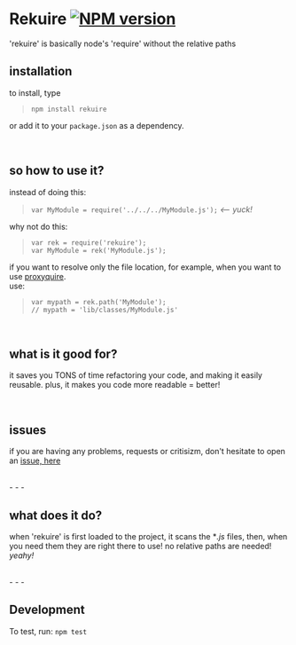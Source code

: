 Rekuire [![NPM version](https://badge.fury.io/js/rekuire.png)](http://badge.fury.io/js/rekuire)
=========
'rekuire' is basically node's 'require' without the relative paths

installation
-------------
to install, type
> ```npm install rekuire```

or add it to your ```package.json``` as a dependency.

<br/>

so how to use it?
-----------------
instead of doing this: <br/>
> ```var MyModule = require('../../../MyModule.js');``` *<-- yuck!*

why not do this:<br/>
> ```var rek = require('rekuire');```<br/>
> ```var MyModule = rek('MyModule.js');```

if you want to resolve only the file location, for example, when you want to use [proxyquire][proxyquire].<br/>
use: <br/>
> ```var mypath = rek.path('MyModule');```<br/>
> ```// mypath = 'lib/classes/MyModule.js' ```

<br/>

what is it good for?
--------------------
it saves you TONS of time refactoring your code, and making it easily reusable.
plus, it makes you code more readable = better!

<br/>

issues
-------
if you are having any problems, requests or critisizm, don't hesitate to open an [issue, here][issue]

<br/>
- - - 
<br/> 

what does it do?
----------------
when 'rekuire' is first loaded to the project, it scans the **.js* files,
then, when you need them they are right there to use!
no relative paths are needed! *yeahy!*

<br/>
- - - 
<br/>


Development
-------------
To test, run: ```npm test```


[proxyquire]:https://github.com/thlorenz/proxyquire
[issue]:https://github.com/nadav-dav/rekuire/issues
